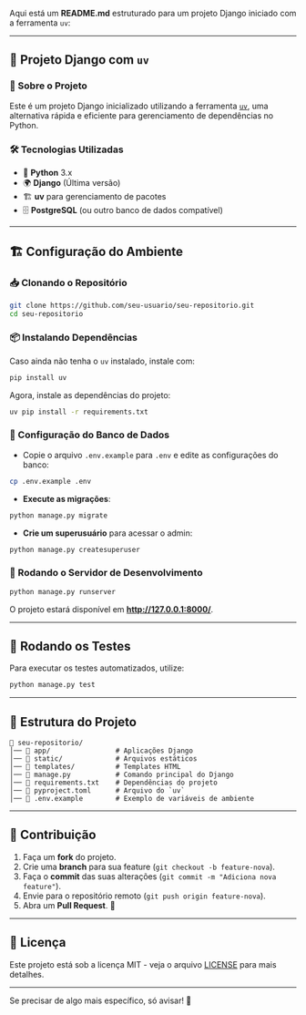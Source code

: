 Aqui está um **README.md** estruturado para um projeto Django iniciado com a ferramenta `uv`:

---

## 🚀 Projeto Django com `uv`

### 📌 Sobre o Projeto
Este é um projeto Django inicializado utilizando a ferramenta [`uv`](https://github.com/astral-sh/uv), uma alternativa rápida e eficiente para gerenciamento de dependências no Python.

### 🛠️ Tecnologias Utilizadas
- 🐍 **Python** 3.x
- 🌍 **Django** (Última versão)
- 🏗️ **uv** para gerenciamento de pacotes
- 🗄️ **PostgreSQL** (ou outro banco de dados compatível)

---

## 🏗️ Configuração do Ambiente

### 📥 Clonando o Repositório
```sh
git clone https://github.com/seu-usuario/seu-repositorio.git
cd seu-repositorio
```

### 📦 Instalando Dependências
Caso ainda não tenha o `uv` instalado, instale com:
```sh
pip install uv
```
Agora, instale as dependências do projeto:
```sh
uv pip install -r requirements.txt
```

### 🔑 Configuração do Banco de Dados
- Copie o arquivo `.env.example` para `.env` e edite as configurações do banco:
```sh
cp .env.example .env
```
- **Execute as migrações**:
```sh
python manage.py migrate
```
- **Crie um superusuário** para acessar o admin:
```sh
python manage.py createsuperuser
```

### 🚀 Rodando o Servidor de Desenvolvimento
```sh
python manage.py runserver
```
O projeto estará disponível em **http://127.0.0.1:8000/**.

---

## 🧪 Rodando os Testes
Para executar os testes automatizados, utilize:
```sh
python manage.py test
```

---

## 📜 Estrutura do Projeto
```
📂 seu-repositorio/
│── 📂 app/                # Aplicações Django
│── 📂 static/             # Arquivos estáticos
│── 📂 templates/          # Templates HTML
│── 📜 manage.py           # Comando principal do Django
│── 📜 requirements.txt    # Dependências do projeto
│── 📜 pyproject.toml      # Arquivo do `uv`
│── 📜 .env.example        # Exemplo de variáveis de ambiente
```

---

## 🤝 Contribuição
1. Faça um **fork** do projeto.
2. Crie uma **branch** para sua feature (`git checkout -b feature-nova`).
3. Faça o **commit** das suas alterações (`git commit -m "Adiciona nova feature"`).
4. Envie para o repositório remoto (`git push origin feature-nova`).
5. Abra um **Pull Request**. 🚀

---

## 📄 Licença
Este projeto está sob a licença MIT - veja o arquivo [LICENSE](LICENSE) para mais detalhes.

---

Se precisar de algo mais específico, só avisar! 🚀
